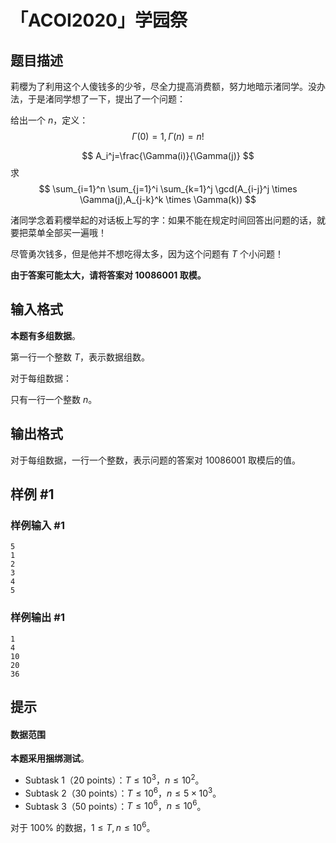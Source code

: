 # 「ACOI2020」学园祭

## 题目描述

莉櫻为了利用这个人傻钱多的少爷，尽全力提高消费额，努力地暗示渚同学。没办法，于是渚同学想了一下，提出了一个问题：

给出一个 $n$，定义：
$$
\Gamma(0)=1,\Gamma(n)={n!}
$$

$$
A_i^j=\frac{\Gamma(i)}{\Gamma(j)}
$$
求
$$
\sum_{i=1}^n \sum_{j=1}^i \sum_{k=1}^j \gcd(A_{i-j}^j \times \Gamma(j),A_{j-k}^k \times \Gamma(k)) 
$$

渚同学念着莉櫻举起的对话板上写的字：如果不能在规定时间回答出问题的话，就要把菜单全部买一遍哦！

尽管勇次钱多，但是他并不想吃得太多，因为这个问题有 $T$ 个小问题！

**由于答案可能太大，请将答案对 $10086001$ 取模。**

## 输入格式

**本题有多组数据**。

第一行一个整数 $T$，表示数据组数。

对于每组数据：

只有一行一个整数 $n$。

## 输出格式

对于每组数据，一行一个整数，表示问题的答案对 $10086001$ 取模后的值。

## 样例 #1

### 样例输入 #1
```
5
1
2
3
4
5
```

### 样例输出 #1

```
1
4
10
20
36
```

## 提示

#### 数据范围
**本题采用捆绑测试**。

- Subtask 1（20 points）：$T \leq 10^3$，$n \leq 10^2$。   
- Subtask 2（30 points）：$T \leq 10^6$，$n \leq 5 \times 10^3$。  
- Subtask 3（50 points）：$T \leq 10^6$，$n \leq 10^6$。   

对于 $100\%$ 的数据，$1 \leq T,n \leq 10^6$。
